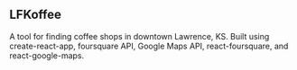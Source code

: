 

## LFKoffee

A tool for finding coffee shops in downtown Lawrence, KS.
Built using create-react-app, foursquare API, Google Maps API, react-foursquare, and react-google-maps.
